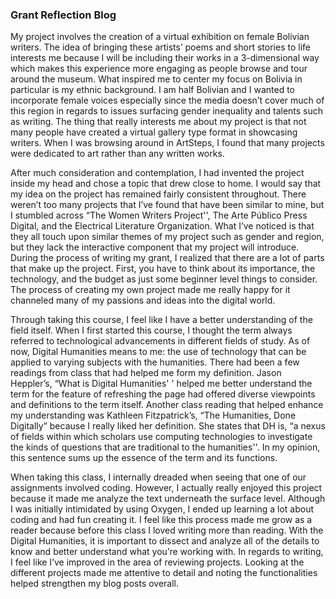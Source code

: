 ### Grant Reflection Blog

My project involves the creation of a virtual exhibition on female Bolivian writers. The idea of bringing these artists’ poems and short stories to life interests me because I will be including their works in a 3-dimensional way which makes this experience more engaging as people browse and tour around the museum. What inspired me to center my focus on Bolivia in particular is my ethnic background. I am half Bolivian and I wanted to incorporate female voices especially since the media doesn’t cover much of this region in regards to issues surfacing gender inequality and talents such as writing. The thing that really interests me about my project is that not many people have created a virtual gallery type format in showcasing writers. When I was browsing around in ArtSteps, I found that many projects were dedicated to art rather than any written works. 

After much consideration and contemplation, I had invented the project inside my head and chose a topic that drew close to home. I would say that my idea on the project has remained fairly consistent throughout. There weren’t too many projects that I’ve found that have been similar to mine, but I stumbled across “The Women Writers Project'', The Arte Público Press Digital, and the Electrical Literature Organization.  What I’ve noticed is that they all touch upon similar themes of my project such as gender and region, but they lack the interactive component that my project will introduce. During the process of writing my grant, I realized that there are a lot of parts that make up the project. First, you have to think about its importance, the technology, and the budget as just some beginner level things to consider. The process of creating my own project made me really happy for it channeled many of my passions and ideas into the digital world. 

Through taking this course, I feel like I have a better understanding of the field itself. When I first started this course, I thought the term always referred to technological advancements in different fields of study. As of now, Digital Humanities means to me: the use of technology that can be applied to varying subjects with the humanities. There had been a few readings from class that had helped me form my definition. Jason Heppler’s, “What is Digital Humanities' ' helped me better understand the term for the feature of refreshing the page had offered diverse viewpoints and definitions to the term itself. Another class reading that helped enhance my understanding was Kathleen Fitzpatrick’s, “The Humanities, Done Digitally” because I really liked her definition. She states that DH is, “a nexus of fields within which scholars use computing technologies to investigate the kinds of questions that are traditional to the humanities''. In my opinion, this sentence sums up the essence of the term and its functions.

When taking this class, I internally dreaded when seeing that one of our assignments involved coding. However, I actually really enjoyed this project because it made me analyze the text underneath the surface level. Although I was initially intimidated by using Oxygen, I ended up learning a lot about coding and had fun creating it. I feel like this process made me grow as a reader because before this class I loved writing more than reading. With the Digital Humanities, it is important to dissect and analyze all of the details to know and better understand what you’re working with. In regards to writing, I feel like I’ve improved in the area of reviewing projects. Looking at the different projects made me attentive to detail and noting the functionalities helped strengthen my blog posts overall. 
